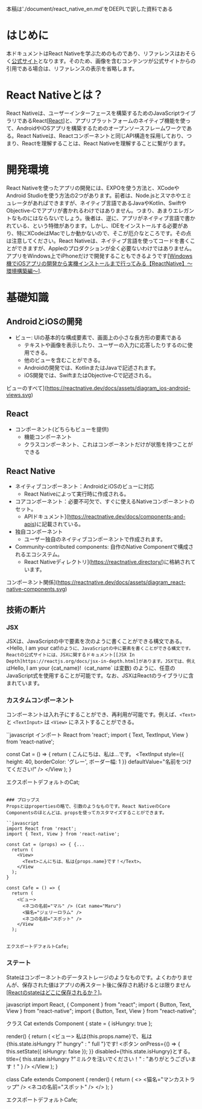 本稿は'./document/react_native_en.md'をDEEPLで訳した資料である

# はじめに
本ドキュメントはReact Nativeを学ぶためのものであり、リファレンスはおそらく[公式サイト](https://reactnative.dev/)となります。そのため、画像を含むコンテンツが公式サイトからの引用である場合は、リファレンスの表示を省略します。

# React Nativeとは？
React Nativeは、ユーザーインターフェースを構築するためのJavaScriptライブラリであるReact[[React](https://reactjs.org/)]と、アプリプラットフォームのネイティブ機能を使って、AndroidやiOSアプリを構築するためのオープンソースフレームワークである。React Nativeは、Reactコンポーネントと同じAPI構造を採用しており、つまり、Reactを理解することは、React Nativeを理解することに繋がります。

# 開発環境
React Nativeを使ったアプリの開発には、EXPOを使う方法と、XCodeやAndroid Studioを使う方法の2つがあります。前者は、Node.jsとスマホやエミュレータがあればできますが、ネイティブ言語であるJavaやKotlin、SwiftやObjective-Cでアプリが書かれるわけではありません。つまり、あまりエレガントなものにはならないでしょう。後者は、逆に、アプリがネイティブ言語で書かれている、という特徴があります。しかし、IDEをインストールする必要があり、特にXCodeはMacでしか動かないので、そこが厄介なところです。その点は注意してください。React Nativeは、ネイティブ言語を使ってコードを書くことができますが、Appleのプロダクションが全く必要ないわけではありません。アプリをWindows上でiPhoneだけで開発することもできるようです[[Windows機でiOSアプリの開発から実機インストールまで行ってみる【ReactNative】～環境構築編～](https://qiita.com/BanaoLihua/items/33f05d368f9bbd0bb741)].

# 基礎知識
## AndroidとiOSの開発
- ビュー: UIの基本的な構成要素で、画面上の小さな長方形の要素である
    - テキストや画像を表示したり、ユーザーの入力に応答したりするのに使用できる。
    - 他のビューを含むことができる。
    - Androidの開発では、KotlinまたはJavaで記述されます。
    - iOS開発では、SwiftまたはObjective-Cで記述される。

ビューのすべて](https://reactnative.dev/docs/assets/diagram_ios-android-views.svg)

## React
- コンポーネント(どちらもビューを提供)
    - 機能コンポーネント
    - クラスコンポーネント、これはコンポーネントだけが状態を持つことができる

## React Native
- ネイティブコンポーネント：AndroidとiOSのビューに対応
    - React Nativeによって実行時に作成される。
- コアコンポーネント：必要不可欠で、すぐに使えるNativeコンポーネントのセット。
    - APIドキュメント](https://reactnative.dev/docs/components-and-apis)に記載されている。
- 独自コンポーネント
    - ユーザー独自のネイティブコンポーネントで作成されます。
- Community-contributed components: 自作のNative Componentで構成されるエコシステム。
    - React Nativeディレクトリ](https://reactnative.directory/)に格納されています。

コンポーネント関係](https://reactnative.dev/docs/assets/diagram_react-native-components.svg)

## 技術の断片
### JSX
JSXは、JavaScriptの中で要素を次のように書くことができる構文である。<<Text>Hello, I am your cat!</Text>` のように、JavaScriptの中に要素を書くことができる構文です。Reactの公式サイトには、JSXに関するドキュメント[[JSX In Depth]https://reactjs.org/docs/jsx-in-depth.html]があります。JSXでは、例えば `<Text>Hello, I am your {cat_name}!<TexT>` (`cat_name` は変数) のように、任意のJavaScript式を使用することが可能です。なお、JSXはReactのライブラリに含まれています。

### カスタムコンポーネント
コンポーネントは入れ子にすることができ、再利用が可能です。例えば、`<Text>` と `<TextInput>` は `<View>` にネストすることができる。

``javascript
インポート React from 'react';
import { Text, TextInput, View } from 'react-native';

const Cat = () => {
  return (
    <View>
      <Text>こんにちは、私は...</Text>です。
      <TextInput
        style={{
          height: 40,
          borderColor: 'グレー',
          ボーダー幅: 1
        }}
        defaultValue="名前をつけてください!"
      />
    </View
  );
}

エクスポートデフォルトのCat;
```

### プロップス
Propsとはpropertiesの略で、引数のようなものです。React NativeのCore Componentsのほとんどは、propsを使ってカスタマイズすることができます。

``javascript
import React from 'react';
import { Text, View } from 'react-native';

const Cat = (props) => { {...
  return (
    <View>
      <Text>こんにちは、私は{props.name}です！</Text>。
    </View
  );
}

const Cafe = () => {
  return (
    <ビュー>
      <ネコの名前="マル" /> (Cat name="Maru")
      <猫名="ジェリーロラム" />
      <ネコの名前="スポット" />
    </View
  );


エクスポートデフォルトCafe;
```

### ステート
Stateはコンポーネントのデータストレージのようなものです。よくわかりませんが、保存された値はアプリの再スタート後に保存され続けるとは限りません[[Reactのstateはどこに保存されるか？](https://teratail.com/questions/343195)]。

javascript
import React, { Component } from "react";
import { Button, Text, View } from "react-native"; import { Button, Text, View } from "react-native";

クラス Cat extends Component {
  state = { isHungry: true };

  render() {
    return (
      <ビュー>
        <Text>
          私は{this.props.name}で、私は
          {this.state.isHungry ?" hungry" : " full "}です!
        </Text>
        <ボタン
          onPress={() => {
            this.setState({ isHungry: false });
          }}
          disabled={!this.state.isHungry}とする。
          title={
            this.state.isHungry ?"ミルクを注いでください！" : "ありがとうございます！"
          }
        />
      </View
    );
  }


class Cafe extends Component {
  render() {
    return (
      <>
        <猫名="マンカストラップ" />
        <ネコの名前="スポット" />
      </>
    );
  }


エクスポートデフォルトCafe;
```
